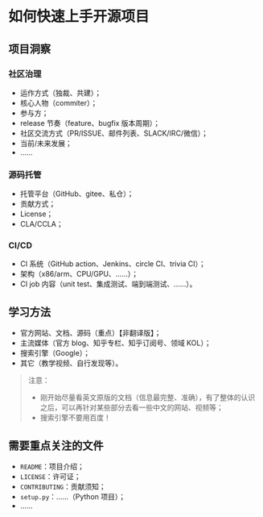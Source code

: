 # 如何快速上手开源项目

## 项目洞察

### 社区治理

- 运作方式（独裁、共建）；
- 核心人物（commiter）；
- 参与方；
- release 节奏（feature、bugfix 版本周期）；
- 社区交流方式（PR/ISSUE、邮件列表、SLACK/IRC/微信）；
- 当前/未来发展；
- ……

### 源码托管

- 托管平台（GitHub、gitee、私仓）；
- 贡献方式；
- License；
- CLA/CCLA；

### CI/CD

- CI 系统（GitHub action、Jenkins、circle CI、trivia CI）；
- 架构（x86/arm、CPU/GPU、……）；
- CI job 内容（unit test、集成测试、端到端测试、……）。

## 学习方法

- 官方网站、文档、源码（重点）【非翻译版】；
- 主流媒体（官方 blog、知乎专栏、知乎订阅号、领域 KOL）；
- 搜索引擎（Google）；
- 其它（教学视频、自行发现等）。

> 注意：
>
> - 刚开始尽量看英文原版的文档（信息最完整、准确），有了整体的认识之后，可以再针对某些部分去看一些中文的网站、视频等；
> - 搜索引擎不要用百度！

## 需要重点关注的文件

- `README`：项目介绍；
- `LICENSE`：许可证；
- `CONTRIBUTING`：贡献须知；
- `setup.py`：……（Python 项目）；
- ……
